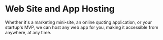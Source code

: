 # Web Site and App Hosting

Whether it's a marketing mini-site, an online quoting application, or your startup's MVP, we can host any web app for you, making it accessible from anywhere, at any time.
